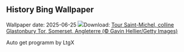 ## History Bing Wallpaper
Wallpaper date: 2025-06-25
![](https://www.bing.com/th?id=OHR.GlastonburyScenic_FR-FR0937508877_UHD.jpg&w=1000)Download: [Tour Saint-Michel, colline Glastonbury Tor, Somerset, Angleterre (© Gavin Hellier/Getty Images)](https://www.bing.com/th?id=OHR.GlastonburyScenic_FR-FR0937508877_UHD.jpg)

Auto get programm by LtgX
